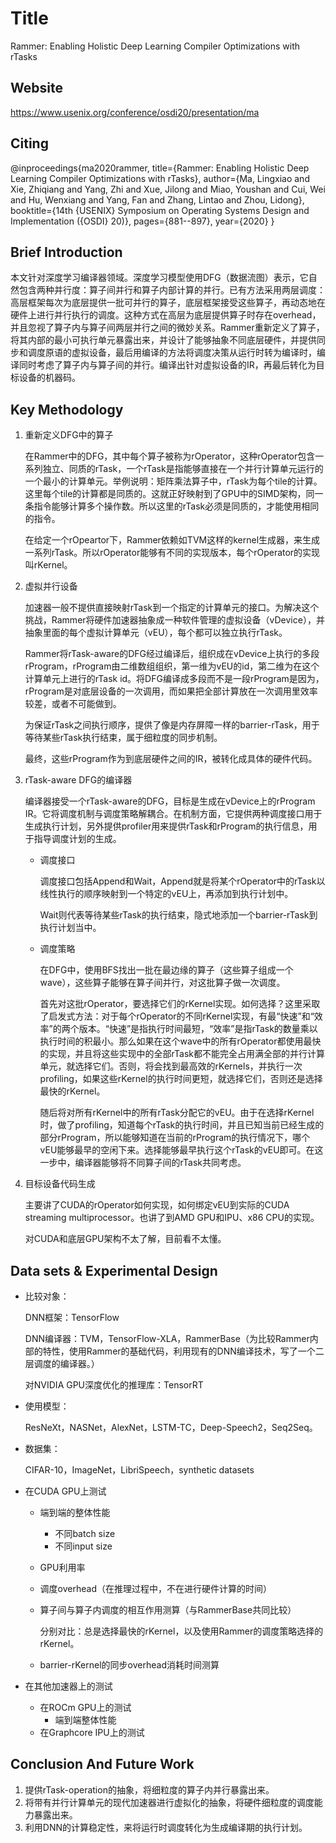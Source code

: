 # Title

<!-- 此部分是论文标题-->
Rammer: Enabling Holistic Deep Learning Compiler Optimizations with rTasks

## Website
<!-- 网址，有DOI的建议用DOI地址-->
https://www.usenix.org/conference/osdi20/presentation/ma

## Citing

<!-- 引用格式，建议使用latex格式-->
@inproceedings{ma2020rammer,
  title={Rammer: Enabling Holistic Deep Learning Compiler Optimizations with rTasks},
  author={Ma, Lingxiao and Xie, Zhiqiang and Yang, Zhi and Xue, Jilong and Miao, Youshan and Cui, Wei and Hu, Wenxiang and Yang, Fan and Zhang, Lintao and Zhou, Lidong},
  booktitle={14th $\{$USENIX$\}$ Symposium on Operating Systems Design and Implementation ($\{$OSDI$\}$ 20)},
  pages={881--897},
  year={2020}
}

## Brief Introduction

<!-- 通过三五句话描述这篇文章，包括 1. 论文的应用场景；2. 论文克服已有方法的局限性；3. 论文主要的技术手段； 4. 论文的预期结果 -->
本文针对深度学习编译器领域。深度学习模型使用DFG（数据流图）表示，它自然包含两种并行度：算子间并行和算子内部计算的并行。已有方法采用两层调度：高层框架每次为底层提供一批可并行的算子，底层框架接受这些算子，再动态地在硬件上进行并行执行的调度。这种方式在高层为底层提供算子时存在overhead，并且忽视了算子内与算子间两层并行之间的微妙关系。Rammer重新定义了算子，将其内部的最小可执行单元暴露出来，并设计了能够抽象不同底层硬件，并提供同步和调度原语的虚拟设备，最后用编译的方法将调度决策从运行时转为编译时，编译同时考虑了算子内与算子间的并行。编译出针对虚拟设备的IR，再最后转化为目标设备的机器码。

## Key Methodology

<!-- 分点写，论述论文中主要技术手段的实施过程 -->
1. 重新定义DFG中的算子

    在Rammer中的DFG，其中每个算子被称为rOperator，这种rOperator包含一系列独立、同质的rTask，一个rTask是指能够直接在一个并行计算单元运行的一个最小的计算单元。举例说明：矩阵乘法算子中，rTask为每个tile的计算。这里每个tile的计算都是同质的。这就正好映射到了GPU中的SIMD架构，同一条指令能够计算多个操作数。所以这里的rTask必须是同质的，才能使用相同的指令。
    
    在给定一个rOpeartor下，Rammer依赖如TVM这样的kernel生成器，来生成一系列rTask。所以rOperator能够有不同的实现版本，每个rOperator的实现叫rKernel。

2. 虚拟并行设备
   
   加速器一般不提供直接映射rTask到一个指定的计算单元的接口。为解决这个挑战，Rammer将硬件加速器抽象成一种软件管理的虚拟设备（vDevice），并抽象里面的每个虚拟计算单元（vEU），每个都可以独立执行rTask。

   Rammer将rTask-aware的DFG经过编译后，组织成在vDevice上执行的多段rProgram，rProgram由二维数组组织，第一维为vEU的id，第二维为在这个计算单元上进行的rTask id。将DFG编译成多段而不是一段rProgram是因为，rProgram是对底层设备的一次调用，而如果把全部计算放在一次调用里效率较差，或者不可能做到。
   
   为保证rTask之间执行顺序，提供了像是内存屏障一样的barrier-rTask，用于等待某些rTask执行结束，属于细粒度的同步机制。

   最终，这些rProgram作为到底层硬件之间的IR，被转化成具体的硬件代码。

3. rTask-aware DFG的编译器

    编译器接受一个rTask-aware的DFG，目标是生成在vDevice上的rProgram IR。它将调度机制与调度策略解耦合。在机制方面，它提供两种调度接口用于生成执行计划，另外提供profiler用来提供rTask和rProgram的执行信息，用于指导调度计划的生成。

    - 调度接口
  
        调度接口包括Append和Wait，Append就是将某个rOperator中的rTask以线性执行的顺序映射到一个特定的vEU上，再添加到执行计划中。

        Wait则代表等待某些rTask的执行结束，隐式地添加一个barrier-rTask到执行计划当中。

    - 调度策略
  
        在DFG中，使用BFS找出一批在最边缘的算子（这些算子组成一个wave），这些算子能够在算子间并行，对这批算子做一次调度。

        首先对这批rOperator，要选择它们的rKernel实现。如何选择？这里采取了启发式方法：对于每个rOperator的不同rKernel实现，有最“快速”和“效率”的两个版本。“快速”是指执行时间最短，“效率”是指rTask的数量乘以执行时间的积最小。那么如果在这个wave中的所有rOperator都使用最快的实现，并且将这些实现中的全部rTask都不能完全占用满全部的并行计算单元，就选择它们。否则，将会找到最高效的rKernels，并执行一次profiling，如果这些rKernel的执行时间更短，就选择它们，否则还是选择最快的rKernel。

        随后将对所有rKernel中的所有rTask分配它的vEU。由于在选择rKernel时，做了profiling，知道每个rTask的执行时间，并且已知当前已经生成的部分rProgram，所以能够知道在当前的rProgram的执行情况下，哪个vEU能够最早的空闲下来。选择能够最早执行这个rTask的vEU即可。在这一步中，编译器能够将不同算子间的rTask共同考虑。

4. 目标设备代码生成
   
   主要讲了CUDA的rOperator如何实现，如何绑定vEU到实际的CUDA streaming multiprocessor。也讲了到AMD GPU和IPU、x86 CPU的实现。

   对CUDA和底层GPU架构不太了解，目前看不太懂。



## Data sets & Experimental Design

<!-- 撰写实验环境的设置，实验的对象，实验的比较方面，以及实验的结果（不要列举数据，要概括谈） -->
- 比较对象：

    DNN框架：TensorFlow

    DNN编译器：TVM，TensorFlow-XLA，RammerBase（为比较Rammer内部的特性，使用Rammer的基础代码，利用现有的DNN编译技术，写了一个二层调度的编译器。）

    对NVIDIA GPU深度优化的推理库：TensorRT

- 使用模型：

    ResNeXt，NASNet，AlexNet，LSTM-TC，Deep-Speech2，Seq2Seq。

- 数据集：
    
    CIFAR-10，ImageNet，LibriSpeech，synthetic datasets

- 在CUDA GPU上测试

    - 端到端的整体性能
      - 不同batch size
      - 不同input size
    - GPU利用率
    - 调度overhead（在推理过程中，不在进行硬件计算的时间）
    - 算子间与算子内调度的相互作用测算（与RammerBase共同比较）

        分别对比：总是选择最快的rKernel，以及使用Rammer的调度策略选择的rKernel。

    - barrier-rKernel的同步overhead消耗时间测算

- 在其他加速器上的测试
  - 在ROCm GPU上的测试
    - 端到端整体性能
  - 在Graphcore IPU上的测试




## Conclusion And Future Work

<!-- 作者或者阅读者对本文工作的总结，以及未来可能的改进方向 -->
1. 提供rTask-operation的抽象，将细粒度的算子内并行暴露出来。
2. 将带有并行计算单元的现代加速器进行虚拟化的抽象，将硬件细粒度的调度能力暴露出来。
3. 利用DNN的计算稳定性，来将运行时调度转化为生成编译期的执行计划。